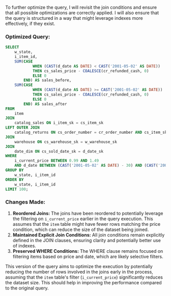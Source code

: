 To further optimize the query, I will revisit the join conditions and ensure that all possible optimizations are correctly applied. I will also ensure that the query is structured in a way that might leverage indexes more effectively, if they exist.

### Optimized Query:

```sql
SELECT 
    w_state,
    i_item_id,
    SUM(CASE 
            WHEN (CAST(d_date AS DATE) < CAST('2001-05-02' AS DATE)) 
            THEN cs_sales_price - COALESCE(cr_refunded_cash, 0) 
            ELSE 0 
        END) AS sales_before,
    SUM(CASE 
            WHEN (CAST(d_date AS DATE) >= CAST('2001-05-02' AS DATE)) 
            THEN cs_sales_price - COALESCE(cr_refunded_cash, 0) 
            ELSE 0 
        END) AS sales_after
FROM 
    item
JOIN 
    catalog_sales ON i_item_sk = cs_item_sk
LEFT OUTER JOIN 
    catalog_returns ON cs_order_number = cr_order_number AND cs_item_sk = cr_item_sk
JOIN 
    warehouse ON cs_warehouse_sk = w_warehouse_sk
JOIN 
    date_dim ON cs_sold_date_sk = d_date_sk
WHERE 
    i_current_price BETWEEN 0.99 AND 1.49
    AND d_date BETWEEN (CAST('2001-05-02' AS DATE) - 30) AND (CAST('2001-05-02' AS DATE) + 30)
GROUP BY 
    w_state, i_item_id
ORDER BY 
    w_state, i_item_id
LIMIT 100;
```

### Changes Made:

1. **Reordered Joins:** The joins have been reordered to potentially leverage the filtering on `i_current_price` earlier in the query execution. This assumes that the `item` table might have fewer rows matching the price condition, which can reduce the size of the dataset being joined.
2. **Maintained Explicit Join Conditions:** All join conditions remain explicitly defined in the JOIN clauses, ensuring clarity and potentially better use of indexes.
3. **Preserved WHERE Conditions:** The WHERE clause remains focused on filtering items based on price and date, which are likely selective filters.

This version of the query aims to optimize the execution by potentially reducing the number of rows involved in the joins early in the process, assuming that the `item` table's filter (`i_current_price`) significantly reduces the dataset size. This should help in improving the performance compared to the original query.